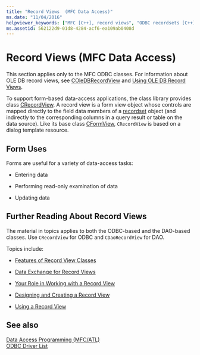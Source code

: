 ```yaml
---
title: "Record Views  (MFC Data Access)"
ms.date: "11/04/2016"
helpviewer_keywords: ["MFC [C++], record views", "ODBC recordsets [C++], record views", "databases [C++], record views", "record views [C++]", "forms [C++], data access tasks"]
ms.assetid: 562122d9-01d8-4284-acf6-ea109ab0408d
---
```

# Record Views  (MFC Data Access)

This section applies only to the MFC ODBC classes. For information about OLE DB record views, see [COleDBRecordView](../mfc/reference/coledbrecordview-class.md) and [Using OLE DB Record Views](../data/oledb/using-ole-db-record-views.md).

To support form-based data-access applications, the class library provides class [CRecordView](../mfc/reference/crecordview-class.md). A record view is a form view object whose controls are mapped directly to the field data members of a [recordset](../data/odbc/recordset-odbc.md) object (and indirectly to the corresponding columns in a query result or table on the data source). Like its base class [CFormView](../mfc/reference/cformview-class.md), `CRecordView` is based on a dialog template resource.

## Form Uses

Forms are useful for a variety of data-access tasks:

- Entering data

- Performing read-only examination of data

- Updating data

## Further Reading About Record Views

The material in topics applies to both the ODBC-based and the DAO-based classes. Use `CRecordView` for ODBC and `CDaoRecordView` for DAO.

Topics include:

- [Features of Record View Classes](../data/features-of-record-view-classes-mfc-data-access.md)

- [Data Exchange for Record Views](../data/data-exchange-for-record-views-mfc-data-access.md)

- [Your Role in Working with a Record View](../data/your-role-in-working-with-a-record-view-mfc-data-access.md)

- [Designing and Creating a Record View](../data/designing-and-creating-a-record-view-mfc-data-access.md)

- [Using a Record View](../data/using-a-record-view-mfc-data-access.md)

## See also

[Data Access Programming (MFC/ATL)](../data/data-access-programming-mfc-atl.md)<br/>
[ODBC Driver List](../data/odbc/odbc-driver-list.md)
